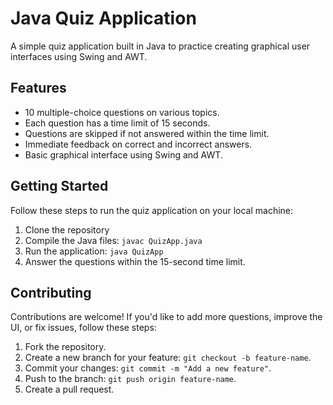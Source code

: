 # Java Quiz Application

A simple quiz application built in Java to practice creating graphical user interfaces using Swing and AWT.

## Features

- 10 multiple-choice questions on various topics.
- Each question has a time limit of 15 seconds.
- Questions are skipped if not answered within the time limit.
- Immediate feedback on correct and incorrect answers.
- Basic graphical interface using Swing and AWT.

## Getting Started

Follow these steps to run the quiz application on your local machine:

1. Clone the repository
2. Compile the Java files: `javac QuizApp.java`
3. Run the application: `java QuizApp`
4. Answer the questions within the 15-second time limit.



## Contributing

Contributions are welcome! If you'd like to add more questions, improve the UI, or fix issues, follow these steps:

1. Fork the repository.
2. Create a new branch for your feature: `git checkout -b feature-name`.
3. Commit your changes: `git commit -m "Add a new feature"`.
4. Push to the branch: `git push origin feature-name`.
5. Create a pull request.


